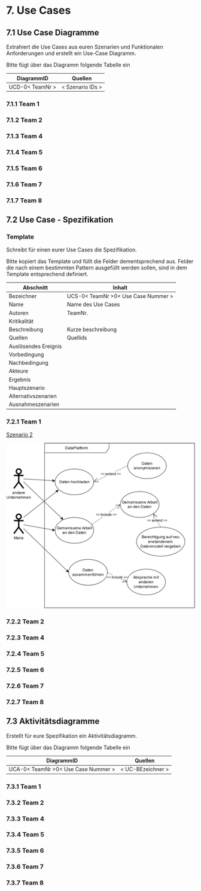 # 7. Use Cases

##  7.1 Use Case Diagramme

Extrahiert die Use Cases aus euren Szenarien und Funktionalen Anforderungen und erstellt ein Use-Case Diagramm.

Bitte fügt über das Diagramm folgende Tabelle ein

| DiagrammID  | Quellen |
| ----------- | ------- |
| UCD-0< TeamNr > | < Szenario IDs > |

### 7.1.1 Team 1


### 7.1.2  Team 2

### 7.1.3 Team 4

### 7.1.4 Team 5

### 7.1.5 Team 6

### 7.1.6 Team 7

### 7.1.7 Team 8

## 7.2 Use Case - Spezifikation 

### Template

Schreibt für einen eurer Use Cases die Spezifikation.

Bitte kopiert das Template und füllt die Felder dementsprechend aus. Felder die nach einem bestimmten Pattern ausgefüllt werden sollen, sind in dem Template entsprechend definiert.

| Abschnitt | Inhalt |
|---|---|
| Bezeichner  | UCS-0< TeamNr >0< Use Case Nummer >   |
| Name | Name des Use Cases|
| Autoren  | TeamNr.  |
| Kritikalität |   |
| Beschreibung  | Kurze beschreibung  |
| Quellen | Quellids |
| Auslösendes Ereignis  |   |
| Vorbedingung  |   |
| Nachbedingung  |   |
| Akteure  |   |
| Ergebnis  |   |
| Hauptszenario  |   |
| Alternativszenarien  |   |
| Ausnahmeszenarien  |   |


### 7.2.1 Team 1
[Szenario 2](../lastenheft/02.-persona-und-szenarien.md#232-team-1)

![](.\img\UseCaseDiagrammTeam1.png)

### 7.2.2  Team 2

### 7.2.3 Team 4

### 7.2.4 Team 5

### 7.2.5 Team 6

### 7.2.6 Team 7

### 7.2.7 Team 8

## 7.3 Aktivitätsdiagramme

Erstellt für eure Spezifikation ein Aktivitätsdiagramm. 

Bitte fügt über das Diagramm folgende Tabelle ein

| DiagrammID  | Quellen |
| ----------- | ------- |
| UCA-0< TeamNr >0< Use Case Nummer > | < UC-BEzeichner >|

### 7.3.1 Team 1

### 7.3.2  Team 2

### 7.3.3 Team 4

### 7.3.4 Team 5

### 7.3.5 Team 6

### 7.3.6 Team 7

### 7.3.7 Team 8
